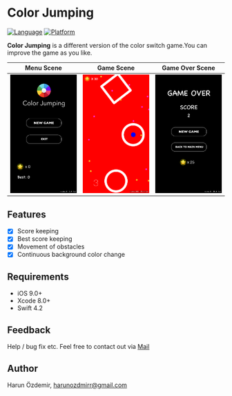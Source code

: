# Color Jumping

[![Language](https://img.shields.io/badge/Swift-4.2-orange.svg?style=flat)](https://swift.org)
[![Platform](https://img.shields.io/cocoapods/p/Magnetic.svg?style=flat)](http://cocoapods.org/pods/Magnetic)


**Color Jumping** is a different version of the color switch game.You can improve the game as you like.

Menu Scene             |  Game Scene             |  Game Over Scene
:-------------------------:|:-------------------------:|:-------------------------:
 <img src="https://github.com/harunozdemir/colorjumping/blob/master/master/Simulator%20Screen%20Shot%20-%20iPhone%208%20Plus%20-%202018-09-20%20at%2010.33.37.png" width="300"> | <img src="https://github.com/harunozdemir/colorjumping/blob/master/master/Simulator%20Screen%20Shot%20-%20iPhone%208%20Plus%20-%202018-09-20%20at%2010.36.12.png" width="300"> | <img src="https://github.com/harunozdemir/colorjumping/blob/master/master/Simulator%20Screen%20Shot%20-%20iPhone%208%20Plus%20-%202018-09-20%20at%2010.35.43.png" width="300"> 


## Features

- [x] Score keeping
- [x] Best score keeping
- [x] Movement of obstacles
- [x] Continuous background color change

## Requirements

- iOS 9.0+
- Xcode 8.0+
- Swift 4.2

## Feedback
Help / bug fix etc. Feel free to contact out via [Mail](mailto:harunozdmirr@gmail.com)

## Author

Harun Özdemir, [harunozdmirr@gmail.com](mailto:harunozdmirr@gmail.com)
